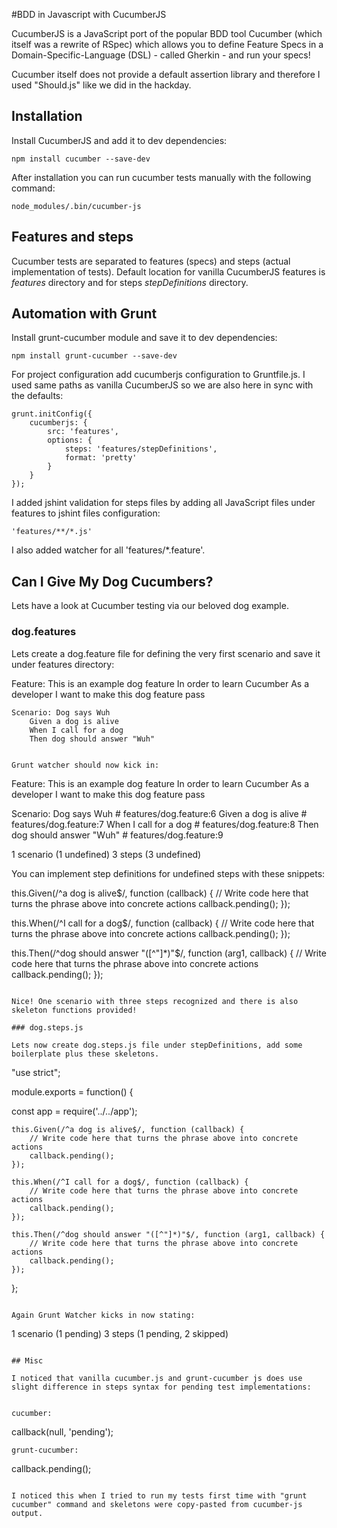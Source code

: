 #BDD in Javascript with CucumberJS

CucumberJS is a JavaScript port of the popular BDD tool Cucumber (which itself was a rewrite of RSpec) which allows you to define Feature Specs in a Domain-Specific-Language (DSL) - called Gherkin - and run your specs!

Cucumber itself does not provide a default assertion library and therefore I used "Should.js" like we did in the hackday.

## Installation

Install CucumberJS and add it to dev dependencies:

```
npm install cucumber --save-dev
```

After installation you can run cucumber tests manually with the following command:

```
node_modules/.bin/cucumber-js
```

## Features and steps

Cucumber tests are separated to features (specs) and steps (actual implementation of tests). Default location for vanilla CucumberJS features is *features* directory and for steps *stepDefinitions* directory.

## Automation with Grunt

Install grunt-cucumber module and save it to dev dependencies:

```
npm install grunt-cucumber --save-dev
```

For project configuration add cucumberjs configuration to Gruntfile.js. I used same paths as vanilla CucumberJS so we are also here in sync with the defaults:

```
grunt.initConfig({
	cucumberjs: {
		src: 'features',
		options: {
			steps: 'features/stepDefinitions',
			format: 'pretty'
		}
	}
});
```

I added jshint validation for steps files by adding all JavaScript files under features to jshint files configuration:

```
'features/**/*.js'
```

I also added watcher for all 'features/*.feature'.

## Can I Give My Dog Cucumbers?
Lets have a look at Cucumber testing via our beloved dog example.

### dog.features
Lets create a dog.feature file for defining the very first scenario and save it under features directory:


Feature: This is an example dog feature
	In order to learn Cucumber
	As a developer
	I want to make this dog feature pass

	Scenario: Dog says Wuh
		Given a dog is alive
		When I call for a dog
		Then dog should answer "Wuh"
```

Grunt watcher should now kick in:

```
Feature: This is an example dog feature
  In order to learn Cucumber
  As a developer
  I want to make this dog feature pass


  Scenario: Dog says Wuh         # features/dog.feature:6
    Given a dog is alive         # features/dog.feature:7
    When I call for a dog        # features/dog.feature:8
    Then dog should answer "Wuh" # features/dog.feature:9


1 scenario (1 undefined)
3 steps (3 undefined)

You can implement step definitions for undefined steps with these snippets:

this.Given(/^a dog is alive$/, function (callback) {
  // Write code here that turns the phrase above into concrete actions
  callback.pending();
});

this.When(/^I call for a dog$/, function (callback) {
  // Write code here that turns the phrase above into concrete actions
  callback.pending();
});

this.Then(/^dog should answer "([^"]*)"$/, function (arg1, callback) {
  // Write code here that turns the phrase above into concrete actions
  callback.pending();
});
```

Nice! One scenario with three steps recognized and there is also skeleton functions provided!

### dog.steps.js

Lets now create dog.steps.js file under stepDefinitions, add some boilerplate plus these skeletons.

```
"use strict";

module.exports = function() {
	
const app = require('../../app');

	this.Given(/^a dog is alive$/, function (callback) {
		// Write code here that turns the phrase above into concrete actions
		callback.pending();
	});

	this.When(/^I call for a dog$/, function (callback) {
		// Write code here that turns the phrase above into concrete actions
		callback.pending();
	});

	this.Then(/^dog should answer "([^"]*)"$/, function (arg1, callback) {
		// Write code here that turns the phrase above into concrete actions
		callback.pending();
	});

};
```

Again Grunt Watcher kicks in now stating:

```
1 scenario (1 pending)
3 steps (1 pending, 2 skipped)
```

## Misc

I noticed that vanilla cucumber.js and grunt-cucumber js does use slight difference in steps syntax for pending test implementations:


cucumber:
```
callback(null, 'pending');
```
grunt-cucumber:
```
callback.pending();
```

I noticed this when I tried to run my tests first time with "grunt cucumber" command and skeletons were copy-pasted from cucumber-js output.



